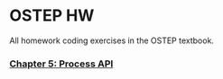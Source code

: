 # OSTEP HW 
All homework coding exercises in the OSTEP textbook.

### [Chapter 5: Process API](CH5-process-api)
